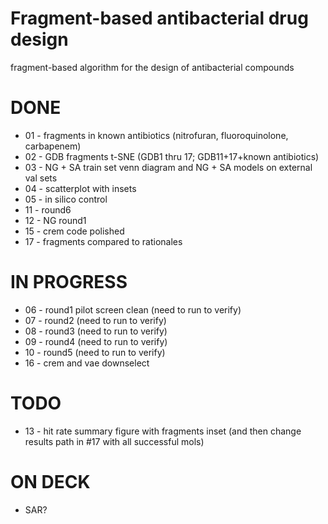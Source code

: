 # Fragment-based antibacterial drug design
fragment-based algorithm for the design of antibacterial compounds

# DONE
* 01 - fragments in known antibiotics (nitrofuran, fluoroquinolone, carbapenem)
* 02 - GDB fragments t-SNE (GDB1 thru 17; GDB11+17+known antibiotics)
* 03 - NG + SA train set venn diagram and NG + SA models on external val sets
* 04 - scatterplot with insets
* 05 - in silico control
* 11 - round6
* 12 - NG round1
* 15 - crem code polished
* 17 - fragments compared to rationales

# IN PROGRESS
* 06 - round1 pilot screen clean (need to run to verify)
* 07 - round2 (need to run to verify)
* 08 - round3 (need to run to verify)
* 09 - round4 (need to run to verify)
* 10 - round5 (need to run to verify)
* 16 - crem and vae downselect

# TODO
* 13 - hit rate summary figure with fragments inset (and then change results path in #17 with all successful mols)

# ON DECK

* SAR?
